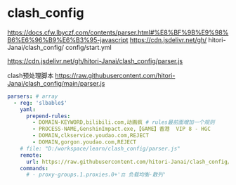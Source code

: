# clash_config
https://docs.cfw.lbyczf.com/contents/parser.html#%E8%BF%9B%E9%98%B6%E6%96%B9%E6%B3%95-javascript
https://cdn.jsdelivr.net/gh/ hitori-Janai/clash_config/ config/start.yml

https://cdn.jsdelivr.net/gh/hitori-Janai/clash_config/parser.js

clash预处理脚本
https://raw.githubusercontent.com/hitori-Janai/clash_config/main/parser.js

```yaml
parsers: # array
  - reg: 'slbable$'
    yaml:
      prepend-rules:
        - DOMAIN-KEYWORD,bilibili.com,动画疯 # rules最前面增加一个规则
        - PROCESS-NAME,GenshinImpact.exe,【GAME】香港  VIP 8 - HGC
        - DOMAIN,clkservice.youdao.com,REJECT
        - DOMAIN,gorgon.youdao.com,REJECT
    # file: "D:/workspace/learn/clash_config/parser.js"
    remote:
      url: https://raw.githubusercontent.com/hitori-Janai/clash_config/main/parser.js
    commands:
      # - proxy-groups.1.proxies.0+'⚖️ 负载均衡-散列'
```

